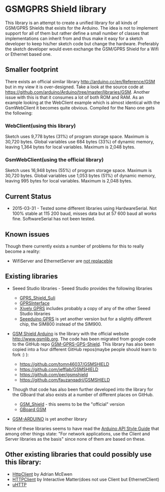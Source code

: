 # GSMGPRS Shield library

This library is an attempt to create a unified library for all kinds of GSM/GPRS Shields that exists for the Arduino. The idea is not to implement support for all of them but rather define a small number of classes that implementations can inherit from and thus make it easy for a sketch developer to keep his/her sketch code but change the hardware. Preferably the sketch developer would even exchange the GSM/GPRS Shield for a Wifi or Ethernet based one.

## Smaller footprint
There exists an official similar library http://arduino.cc/en/Reference/GSM but in my view it is over-designed. Take a look at the source code at https://github.com/arduino/Arduino/tree/master/libraries/GSM. Another issue with this is that it consumes a lot of both ROM and RAM. As an example looking at the WebClient example which is almost identical with the GsmWebClient it becomes quite obvious. Compiled for the Nano one gets the following:

### WebClient(using this library)
Sketch uses 9,778 bytes (31%) of program storage space. Maximum is 30,720 bytes.
Global variables use 684 bytes (33%) of dynamic memory, leaving 1,364 bytes for local variables. Maximum is 2,048 bytes.

### GsmWebClient(using the official library)
Sketch uses 16,948 bytes (55%) of program storage space. Maximum is 30,720 bytes.
Global variables use 1,053 bytes (51%) of dynamic memory, leaving 995 bytes for local variables. Maximum is 2,048 bytes.

## Current Status
 * 2015-03-31 - Tested some different libraries using HardwareSerial. Not 100% stable at 115 200 baud, misses data but at 57 600 baud all works fine. SoftwareSerial has not been tested.

## Known issues
Though there currently exists a number of problems for this to really become a reality:
 * WifiServer and EthernetServer are [not replaceble](https://groups.google.com/a/arduino.cc/forum/#!topic/developers/0tn0E5Uy_-A)

## Existing libraries
  * Seeed Studio libraries - Seeed Studio provides the following libraries
    * [GPRS_Shield_Suli](https://github.com/Seeed-Studio/GPRS_Shield_Suli)
    * [GPRSInterface](https://github.com/Seeed-Studio/GPRSInterface)
    * [Xively GPRS](https://github.com/Seeed-Studio/Xively_GPRS) includes probably a copy of any of the other Seeed Studio libraries
    * [Seeeduino GPRS](https://github.com/Seeed-Studio/Seeeduino_GPRS) is yet another version but for a slightly different chip, the SIM800 instead of the SIM900.
  
  * [GSM Shield Arduino](https://code.google.com/p/gsm-shield-arduino/) is the library with the official website http://www.gsmlib.org. The code has been migrated from google code to the GitHub repo [GSM-GPRS-GPS-Shield](https://github.com/MarcoMartines/GSM-GPRS-GPS-Shield). This library has also been copied into a four different GitHub repos(maybe people should learn to fork :) ):
    * https://github.com/tomn46037/GSMSHIELD
    * https://github.com/jefflab/GSMSHIELD
    * https://github.com/per/gsmshield
    * https://github.com/fauzanqadri/GSMSHIELD
  * Though that code has also been further developed into the library for the GBoard that also exists at a number of different places on GitHub. 
    * [GSM_Shield](https://github.com/jgarland79/GSM_Shield) - this seems to be the "official" version
    * [GBoard GSM](https://github.com/tuletech/gboard_gsm)
  * [GSM-ARDUINO](https://github.com/IEFRD/GSM-ARDUINO) is yet another library
  
None of these libraries seems to have read the [Arduino API Style Guide](http://arduino.cc/en/Reference/APIStyleGuide) that among other things state: "For network applications, use the Client and Server libraries as the basis" since none of them are based on these.

## Other existing libraries that could possibly use this library:
 * [HttpClient](https://github.com/amcewen/HttpClient) by Adrian McEwen
 * [HTTPClient](https://github.com/interactive-matter/HTTPClient) by Interactive Matter(does not use Client but EthernetClient)
 * [uHTTP](https://github.com/nomadnt/uHTTP)
